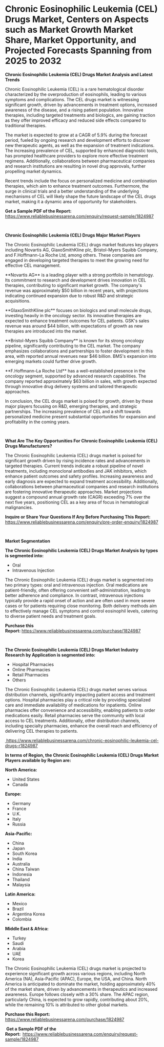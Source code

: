 <p><h1>Chronic Eosinophilic Leukemia (CEL) Drugs Market, Centers on Aspects such as Market Growth Market Share, Market Opportunity, and Projected Forecasts Spanning from 2025 to 2032</h1></p><p><strong>Chronic Eosinophilic Leukemia (CEL) Drugs Market Analysis and Latest Trends</strong></p>
<p><p>Chronic Eosinophilic Leukemia (CEL) is a rare hematological disorder characterized by the overproduction of eosinophils, leading to various symptoms and complications. The CEL drugs market is witnessing significant growth, driven by advancements in treatment options, increased awareness of the disease, and a rising patient population. Innovative therapies, including targeted treatments and biologics, are gaining traction as they offer improved efficacy and reduced side effects compared to traditional therapies.</p><p>The market is expected to grow at a CAGR of 5.9% during the forecast period, fueled by ongoing research and development efforts to discover new therapeutic agents, as well as the expansion of treatment indications. The increasing prevalence of CEL, supported by enhanced diagnostic tools, has prompted healthcare providers to explore more effective treatment regimens. Additionally, collaborations between pharmaceutical companies and research institutions are resulting in novel drug approvals, further propelling market dynamics.</p><p>Recent trends include the focus on personalized medicine and combination therapies, which aim to enhance treatment outcomes. Furthermore, the surge in clinical trials and a better understanding of the underlying mechanisms of CEL will likely shape the future landscape of the CEL drugs market, making it a dynamic area of opportunity for stakeholders.</p></p>
<p><strong>Get a Sample PDF of the Report:&nbsp;</strong> <a href="https://www.reliablebusinessarena.com/enquiry/request-sample/1824987?utm_campaign=2532&utm_medium=2&utm_source=Github&utm_content=ia&utm_term=13042025&utm_id=chronic-eosinophilic-leukemia-cel-drugs">https://www.reliablebusinessarena.com/enquiry/request-sample/1824987</a></p>
<p>&nbsp;</p>
<p><strong>Chronic Eosinophilic Leukemia (CEL) Drugs Major Market Players</strong></p>
<p><p>The Chronic Eosinophilic Leukemia (CEL) drugs market features key players including Novartis AG, GlaxoSmithKline plc, Bristol-Myers Squibb Company, and F.Hoffmann-La Roche Ltd, among others. These companies are engaged in developing targeted therapies to meet the growing need for effective CEL management.</p><p>**Novartis AG** is a leading player with a strong portfolio in hematology. Its commitment to research and development drives innovation in CEL therapies, contributing to significant market growth. The company's revenue was approximately $50 billion in recent years, with projections indicating continued expansion due to robust R&D and strategic acquisitions.</p><p>**GlaxoSmithKline plc** focuses on biologics and small molecule drugs, investing heavily in the oncology sector. Its innovative therapies are expected to enhance treatment outcomes for CEL patients. GSK's sales revenue was around $44 billion, with expectations of growth as new therapies are introduced into the market.</p><p>**Bristol-Myers Squibb Company** is known for its strong oncology pipeline, significantly contributing to the CEL market. The company emphasizes collaborations and partnerships to foster development in this area, with reported annual revenues near $46 billion. BMS's expansion into emerging markets could further drive growth.</p><p>**F.Hoffmann-La Roche Ltd** has a well-established presence in the oncology segment, supported by advanced research capabilities. The company reported approximately $63 billion in sales, with growth expected through innovative drug delivery systems and tailored therapeutic approaches.</p><p>In conclusion, the CEL drugs market is poised for growth, driven by these major players focusing on R&D, emerging therapies, and strategic partnerships. The increasing prevalence of CEL and a shift towards personalized medicine present substantial opportunities for expansion and profitability in the coming years.</p></p>
<p>&nbsp;</p>
<p><strong>What Are The Key Opportunities For Chronic Eosinophilic Leukemia (CEL) Drugs Manufacturers?</strong></p>
<p><p>The Chronic Eosinophilic Leukemia (CEL) drugs market is poised for significant growth driven by rising incidence rates and advancements in targeted therapies. Current trends indicate a robust pipeline of novel treatments, including monoclonal antibodies and JAK inhibitors, which enhance patient outcomes and safety profiles. Increasing awareness and early diagnosis are expected to expand treatment accessibility. Additionally, collaborations between pharmaceutical companies and research institutions are fostering innovative therapeutic approaches. Market projections suggest a compound annual growth rate (CAGR) exceeding 7% over the next five years, positioning CEL as a key area of focus in hematological malignancies.</p></p>
<p><strong>Inquire or Share Your Questions If Any Before Purchasing This Report:</strong> <a href="https://www.reliablebusinessarena.com/enquiry/pre-order-enquiry/1824987?utm_campaign=2532&utm_medium=2&utm_source=Github&utm_content=ia&utm_term=13042025&utm_id=chronic-eosinophilic-leukemia-cel-drugs">https://www.reliablebusinessarena.com/enquiry/pre-order-enquiry/1824987</a></p>
<p>&nbsp;</p>
<p><strong>Market Segmentation</strong></p>
<p><strong>The Chronic Eosinophilic Leukemia (CEL) Drugs Market Analysis by types is segmented into:</strong></p>
<p><ul><li>Oral</li><li>Intravenous Injection</li></ul></p>
<p><p>The Chronic Eosinophilic Leukemia (CEL) drugs market is segmented into two primary types: oral and intravenous injection. Oral medications are patient-friendly, often offering convenient self-administration, leading to better adherence and compliance. In contrast, intravenous injections typically provide a rapid onset of action and are often used in more severe cases or for patients requiring close monitoring. Both delivery methods aim to effectively manage CEL symptoms and control eosinophil levels, catering to diverse patient needs and treatment goals.</p></p>
<p><strong>Purchase this Report:&nbsp;</strong><a href="https://www.reliablebusinessarena.com/purchase/1824987?utm_campaign=2532&utm_medium=2&utm_source=Github&utm_content=ia&utm_term=13042025&utm_id=chronic-eosinophilic-leukemia-cel-drugs">https://www.reliablebusinessarena.com/purchase/1824987</a></p>
<p>&nbsp;</p>
<p><strong>The Chronic Eosinophilic Leukemia (CEL) Drugs Market Industry Research by Application is segmented into:</strong></p>
<p><ul><li>Hospital Pharmacies</li><li>Online Pharmacies</li><li>Retail Pharmacies</li><li>Others</li></ul></p>
<p><p>The Chronic Eosinophilic Leukemia (CEL) drugs market serves various distribution channels, significantly impacting patient access and treatment options. Hospital pharmacies play a critical role by providing specialized care and immediate availability of medications for inpatients. Online pharmacies offer convenience and accessibility, enabling patients to order medications easily. Retail pharmacies serve the community with local access to CEL treatments. Additionally, other distribution channels, including specialty pharmacies, enhance the overall reach and efficiency of delivering CEL therapies to patients.</p></p>
<p><a href="https://www.reliablebusinessarena.com/chronic-eosinophilic-leukemia-cel-drugs-r1824987?utm_campaign=2532&utm_medium=2&utm_source=Github&utm_content=ia&utm_term=13042025&utm_id=chronic-eosinophilic-leukemia-cel-drugs">&nbsp;https://www.reliablebusinessarena.com/chronic-eosinophilic-leukemia-cel-drugs-r1824987</a></p>
<p><strong>In terms of Region, the Chronic Eosinophilic Leukemia (CEL) Drugs Market Players available by Region are:</strong></p>
<p>
    <p> <strong> North America: </strong>
        <ul>
            <li>United States</li>
            <li>Canada</li>
        </ul>
        </p> 
    <p> <strong> Europe: </strong>
        <ul>
            <li>Germany</li>
            <li>France</li>
            <li>U.K.</li>
            <li>Italy</li>
            <li>Russia</li>
        </ul>
        </p> 
    <p> <strong> Asia-Pacific: </strong>
        <ul>
            <li>China</li>
            <li>Japan</li>
            <li>South Korea</li>
            <li>India</li>
            <li>Australia</li>
            <li>China Taiwan</li>
            <li>Indonesia</li>
            <li>Thailand</li>
            <li>Malaysia</li>
        </ul>
        </p> 
    <p> <strong> Latin America: </strong>
        <ul>
            <li>Mexico</li>
            <li>Brazil</li>
            <li>Argentina Korea</li>
            <li>Colombia</li>
        </ul>
        </p> 
    <p> <strong> Middle East & Africa: </strong>
        <ul>
            <li>Turkey</li>
            <li>Saudi</li>
            <li>Arabia</li>
            <li>UAE</li>
            <li>Korea</li>
        </ul>
    </p>
    </p>
<p><p>The Chronic Eosinophilic Leukemia (CEL) drugs market is projected to experience significant growth across various regions, including North America (NA), Asia-Pacific (APAC), Europe, the USA, and China. North America is anticipated to dominate the market, holding approximately 40% of the market share, driven by advancements in therapeutics and increased awareness. Europe follows closely with a 30% share. The APAC region, particularly China, is expected to grow rapidly, contributing about 20%, while the remaining 10% is attributed to other global markets.</p></p>
<p><strong>Purchase this Report: </strong><a href="https://www.reliablebusinessarena.com/purchase/1824987?utm_campaign=2532&utm_medium=2&utm_source=Github&utm_content=ia&utm_term=13042025&utm_id=chronic-eosinophilic-leukemia-cel-drugs">https://www.reliablebusinessarena.com/purchase/1824987</a></p>
<p>&nbsp;<strong>Get a Sample PDF of the Report:&nbsp;&nbsp;</strong><a href="https://www.reliablebusinessarena.com/enquiry/request-sample/1824987?utm_campaign=2532&utm_medium=2&utm_source=Github&utm_content=ia&utm_term=13042025&utm_id=chronic-eosinophilic-leukemia-cel-drugs">https://www.reliablebusinessarena.com/enquiry/request-sample/1824987</a></p>
<p><strong></strong></p>
<p><p></p><p></p><p></p></p>